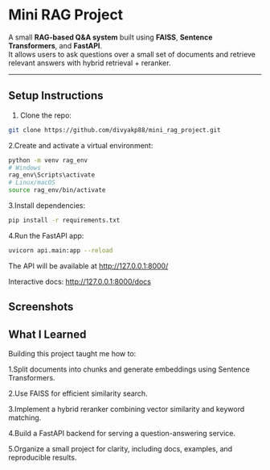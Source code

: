# Mini RAG Project

A small **RAG-based Q&A system** built using **FAISS**, **Sentence Transformers**, and **FastAPI**.  
It allows users to ask questions over a small set of documents and retrieve relevant answers with hybrid retrieval + reranker.

---

## Setup Instructions

1. Clone the repo:  
```bash
git clone https://github.com/divyakp88/mini_rag_project.git
```

2.Create and activate a virtual environment:
```bash
python -m venv rag_env
# Windows
rag_env\Scripts\activate
# Linux/macOS
source rag_env/bin/activate
```
3.Install dependencies:
```bash
pip install -r requirements.txt
```
4.Run the FastAPI app:
```bash
uvicorn api.main:app --reload
```
The API will be available at http://127.0.0.1:8000/

Interactive docs: http://127.0.0.1:8000/docs

## Screenshots

## What I Learned

Building this project taught me how to:

1.Split documents into chunks and generate embeddings using Sentence Transformers.

2.Use FAISS for efficient similarity search.

3.Implement a hybrid reranker combining vector similarity and keyword matching.

4.Build a FastAPI backend for serving a question-answering service.

5.Organize a small project for clarity, including docs, examples, and reproducible results.


